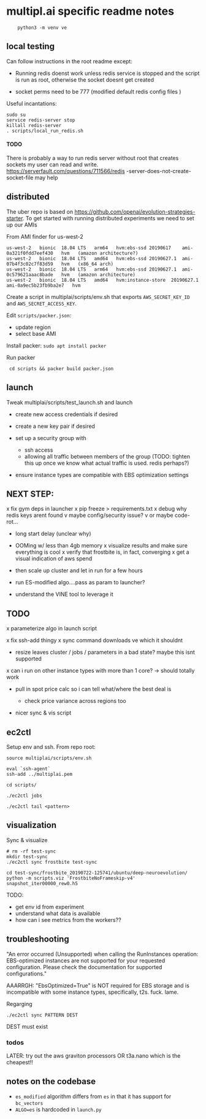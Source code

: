 # multipl.ai specific readme notes


        python3 -m venv ve
               
## local testing

Can follow instructions in the root readme except:

- Running redis doenst work unless redis service is stopped and the
 script is run as root, otherwise the socket doesnt get created                

- socket perms need to be 777 (modified default redis config files
)               

Useful incantations:

```
sudo su
service redis-server stop
killall redis-server
. scripts/local_run_redis.sh
```

#### TODO
There is probably a way to run redis server without root that creates sockets
 my user can read and write. https://serverfault.com/questions/711566/redis
 -server-does-not-create-socket-file may help
               
## distributed 

       
The uber repo is based on https://github.com/openai/evolution-strategies-starter. To get started with running distributed experiments we need to set up our AMIs 

From AMI finder for us-west-2

    us-west-2	bionic	18.04 LTS	arm64	hvm:ebs-ssd	20190617	ami-0a321f0fdd7eef430	hvm   (amazon architecture?)
    us-west-2	bionic	18.04 LTS	amd64	hvm:ebs-ssd	20190627.1	ami-07b4f3c02c7f83d59	hvm   (x86_64 arch)
    us-west-2	bionic	18.04 LTS	arm64	hvm:ebs-ssd	20190627.1	ami-0c579621aaac8bade	hvm   (amazon architecture)
    us-west-2	bionic	18.04 LTS	amd64	hvm:instance-store	20190627.1	ami-0a9ec5b23fb9ba2e7	hvm


Create a script in multiplai/scripts/env.sh that exports `AWS_SECRET_KEY_ID` and `AWS_SECRET_ACCESS_KEY`.

Edit `scripts/packer.json`:

- update region
- select base AMI

Install packer: `sudo apt install packer`


Run packer

     cd scripts && packer build packer.json




## launch


Tweak multiplai/scripts/test_launch.sh and launch

- create new access credentials if desired
- create a new key pair if desired
- set up a security group with
    - ssh access
    - allowing all traffic between members of the group 
      (TODO: tighten this up once we know what actual traffic is used. redis perhaps?)

- ensure instance types are compatible with EBS optimization settings



## NEXT STEP:

x fix gym deps in launcher
x pip freeze > requirements.txt
x debug why redis keys arent found
  v maybe config/security issue?
  v or maybe code-rot...
  - long start delay (unclear why)
  - OOMing w/ less than 4gb memory
x visualize results and make sure everything is cool
x verify that frostbite is, in fact, converging
x get a visual indication of aws spend

- then scale up cluster and let in run for a few hours
- run ES-modified algo....pass as param to launcher?
- understand the VINE tool to leverage it


## TODO
x parameterize algo in launch script

x fix ssh-add thingy
x sync command downloads ve which it shouldnt
- resize leaves cluster / jobs / parameters in a bad state? maybe this isnt 
supported

x can i run on other instance types with more than 1 core?
    -> should totally work
    
- pull in spot price calc so i can tell what/where the best deal is
    - check price variance across regions too 

- nicer sync & vis script

## ec2ctl

Setup env and ssh. From repo root:

    source multiplai/scripts/env.sh

    eval `ssh-agent`
    ssh-add ../multiplai.pem
    
    cd scripts/
        
    ./ec2ctl jobs
    
    ./ec2ctl tail <pattern>


## visualization


Sync & visualize

    # rm -rf test-sync
    mkdir test-sync
    ./ec2ctl sync frostbite test-sync

    cd test-sync/frostbite_20190722-125741/ubuntu/deep-neuroevolution/
    python -m scripts.viz 'FrostbiteNoFrameskip-v4' snapshot_iter00000_rew0.h5

TODO: 
- get env id from experiment
- understand what data is available
- how can i see metrics from the workers??


## troubleshooting

"An error occurred (Unsupported) when calling the RunInstances operation: EBS-optimized instances are not supported for your requested configuration. Please check the documentation for supported configurations."

AAARRGH: "EbsOptimized=True" is NOT required for EBS storage and is incompatible with some instance types, specifically, t2s. fuck. lame.  


Regarging 

    ./ec2ctl sync PATTERN DEST

DEST must exist 

### todos


LATER: try out the aws graviton processors OR t3a.nano which is the cheapest!!



## notes on the codebase


- `es_modified` algorithm differs from `es` in that it has support for
 `bc_vectors`
- `ALGO=es` is hardcoded in `launch.py`



  
